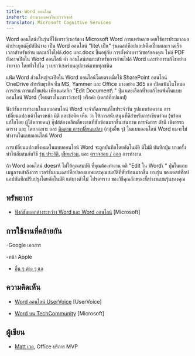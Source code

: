 ```yaml
---
title: Word ออนไลน์
inshort: ประมวลผลคำในเบราว์เซอร์
translator: Microsoft Cognitive Services
---
```



Word ออนไลน์เป็นรุ่นที่ใช้เบราว์เซอร์ของ Microsoft Word การแพร่หลาย
เคยใช้การประมวลผลคำประยุกต์อุ๊ปส์ปีน่าจะ เป็น Word ออนไลน์
\"lite\ เป็น" รุ่นเดสก์ท็อปแอปเต็มเปี่ยมและรวดเร็ว
เวลาสำหรับอ่าน และแก้ไขไฟล์.doc และ.docx ขึ้นอยู่กับ
การตั้งค่าเบราว์เซอร์ของคุณ ไฟล์ PDF ยังอาจเปิดใน Word ออนไลน์ คำ
ออนไลน์เหมาะสำหรับการอ่านไฟล์ Word และทำการแก้ไขอย่างง่ายจาก
โดยทั่วไปใด ๆ เบราว์เซอร์บนอุปกรณ์แทบทุกชนิด

แฟ้ม Word ส่วนใหญ่จะเปิดใน Word ออนไลน์โดยตรงเมื่อใช้ SharePoint
ออนไลน์ OneDrive สำหรับธุรกิจ ทีม MS, Yammer และ Office บางอย่าง
365 แอ เปิดแฟ้มในโหมดการอ่าน การแก้ไขแฟ้ม เพียงแค่คลิก
\"Edit Document\ " ปุ่ม และเลือกที่จะแก้ไขแฟ้มในแบบออนไลน์ Word
(โดยตรงในเบราว์เซอร์) หรือคำ (เดสก์ท็อปแอป)

ฟังก์ชันการทำงานในแบบออนไลน์ Word จะจำกัดการแก้ไขประจำวัน
รูปแบบข้อความ การเปลี่ยนแปลงเค้าโครงหน้า มิติ และข้อคิด เห็น ว่า
ให้การสนับสนุนที่ดีสำหรับการเขียนร่วม (พร้อมแก้ไขโดย
ผู้ใช้หลายคน) อุ๊ปส์ต้องหลีกเลี่ยงงานที่ซับซ้อนมากขึ้นเช่นภาพ
การจัดการ ดัชนี เชิงอรรถ ตาราง และ โดย เฉพาะ และ [ติดตาม
การเปลี่ยนแปลง](http://icansharepoint.com/version-history-isnt-track-changes/)
(กลุ่มอื่น ๆ) ในแบบออนไลน์ Word แมจะไม่ทำงานในแบบออนไลน์ Word

การเปลี่ยนแปลงทั้งหมดในแบบออนไลน์ Word จะถูกบันทึกโดยอัตโนมัติ มีไม่มี
บันทึกปุ่ม บางครั้งทำให้สับสนกับวิธี [รุ่น
ประวัติ](http://icsh.pt/VersionHistory),
[เขียนร่วม](http://icsh.pt/CoAuthoring), และ [ตรวจสอบ
/ ออก](http://icsh.pt/SPCheckOut) การทำงาน

ถ้า Word ออนไลน์ doesn\ ไม่ให้คุณสมบัติ ที่คุณต้องทำงาน
คลิ \"Edit ใน Word\ " ปุ่มในแถบเมนูการเข้าถึงการ
เวอร์ชันบนเดสก์ท็อปของแอพและคุณสมบัติที่ซับซ้อนมากขึ้น บางรุ่น
ของเดสก์ท็อปแอปบันทึกปรับปรุงโดยอัตโนมัติ แต่บางตัวไม่ โปรดทราบ
ของวิธีคุณลักษณะนี้ทำงานบนรุ่นของคุณ

ทรัพยากร
---------

- [ฟังก์ชันแตกต่างระหว่าง Word และ Word
    ออนไลน์](https://support.office.com/en-us/article/Differences-between-using-a-document-in-the-browser-and-in-Word-3e863ce3-e82c-4211-8f97-5b33c36c55f8)
    \[Microsoft\]

การใช้งานที่คล้ายกัน
--------------------

-Google เอกสาร

-หน้า Apple

- [อื่น ๆ ต่าง ๆ
    แอ](https://en.wikipedia.org/wiki/List_of_word_processors#Online)

ความคิดเห็น
---------

- [Word ออนไลน์ UserVoice](https://word.uservoice.com/forums/271331-word-online)
    \[UserVoice\]

- [Word บน TechCommunity](https://techcommunity.microsoft.com/t5/Word/ct-p/Word)
    \[Microsoft\]

ผู้เขียน
---------

- [Matt เวด](https://www.linkedin.com/in/thatmattwade/), Office บริการ MVP


